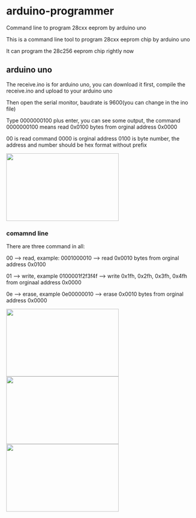 # arduino-programmer

Command line to program 28cxx eeprom by arduino uno

This is a command line tool to program 28cxx eeprom chip by arduino uno

It can program the 28c256 eeprom chip rightly now

## arduino uno
The receive.ino is for arduino uno, you can download it first, compile the receive.ino and upload to your arduino uno 

Then open the serial monitor, baudrate is 9600(you can change in the ino file) 

Type 0000000100 plus enter, you can see some output, the command 0000000100 means read 0x0100 bytes from orginal address 0x0000

00 is read command 0000 is orginal address 0100 is byte number, the address and number should be hex format without prefix

<img src="https://github.com/2076625923/arduino-programmer/blob/main/read-first-no.png" width="300" height="180">

### comamnd line 
There are three command in all:

00 --> read,  example: 0001000010 --> read 0x0010 bytes from orginal address 0x0100

01 --> write, example 0100001f2f3f4f --> write 0x1fh, 0x2fh, 0x3fh, 0x4fh from orginaal address 0x0000

0e --> erase, example 0e00000010 --> erase 0x0010 bytes from orginal address 0x0000


<img src="https://github.com/2076625923/arduino-programmer/blob/main/read-first-no.png" width="300" height="180"><img src="https://github.com/2076625923/arduino-programmer/blob/main/read-after-write.png" width="300" height="180"><img src="https://github.com/2076625923/arduino-programmer/blob/main/read-after-erase.png" width="300" height="180"/>
